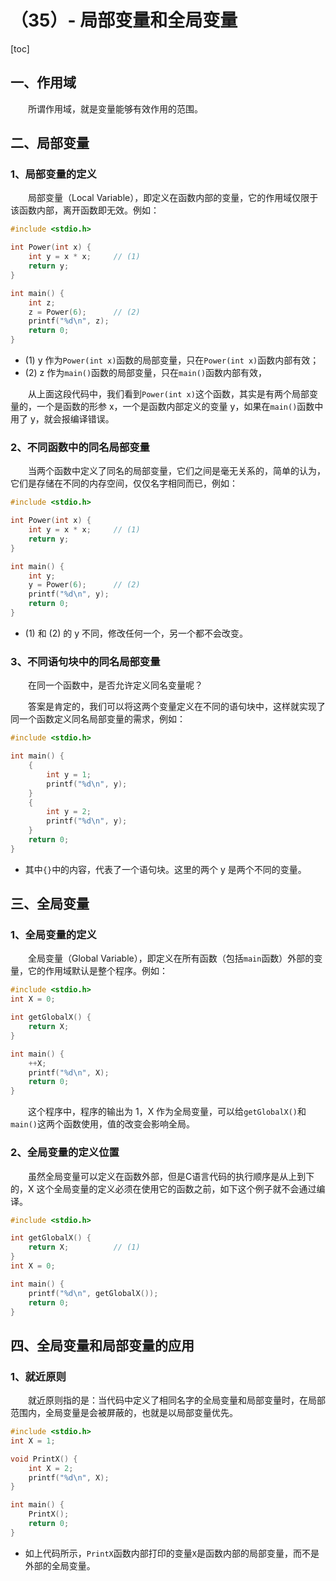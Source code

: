 # （35）- 局部变量和全局变量

[toc]

## 一、作用域

  所谓作用域，就是变量能够有效作用的范围。

## 二、局部变量

### 1、局部变量的定义

  局部变量（Local Variable），即定义在函数内部的变量，它的作用域仅限于该函数内部，离开函数即无效。例如：

```c
#include <stdio.h>

int Power(int x) {
    int y = x * x;     // (1)
    return y;
}

int main() {
    int z;
    z = Power(6);      // (2)
    printf("%d\n", z);
    return 0;
}
```

- (1) y 作为`Power(int x)`函数的局部变量，只在`Power(int x)`函数内部有效；
- (2) z 作为`main()`函数的局部变量，只在`main()`函数内部有效，

  从上面这段代码中，我们看到`Power(int x)`这个函数，其实是有两个局部变量的，一个是函数的形参 x，一个是函数内部定义的变量 y，如果在`main()`函数中用了 y，就会报编译错误。

### 2、不同函数中的同名局部变量

  当两个函数中定义了同名的局部变量，它们之间是毫无关系的，简单的认为，它们是存储在不同的内存空间，仅仅名字相同而已，例如：

```c
#include <stdio.h>

int Power(int x) {
    int y = x * x;     // (1)
    return y;
}

int main() {
    int y;
    y = Power(6);      // (2)
    printf("%d\n", y);
    return 0;
}
```

- (1) 和 (2) 的 y 不同，修改任何一个，另一个都不会改变。

### 3、不同语句块中的同名局部变量

  在同一个函数中，是否允许定义同名变量呢？

  答案是肯定的，我们可以将这两个变量定义在不同的语句块中，这样就实现了同一个函数定义同名局部变量的需求，例如：

```c
#include <stdio.h>

int main() {
    {
        int y = 1;
        printf("%d\n", y);
    }
    {
        int y = 2;
        printf("%d\n", y);
    }
    return 0;
}
```

- 其中`{}`中的内容，代表了一个语句块。这里的两个 y 是两个不同的变量。

## 三、全局变量

### 1、全局变量的定义

  全局变量（Global Variable），即定义在所有函数（包括`main`函数）外部的变量，它的作用域默认是整个程序。例如：

```c
#include <stdio.h>
int X = 0;

int getGlobalX() {
    return X;
}

int main() {
    ++X;
    printf("%d\n", X);
    return 0;
} 
```

  这个程序中，程序的输出为 1，X 作为全局变量，可以给`getGlobalX()`和`main()`这两个函数使用，值的改变会影响全局。

### 2、全局变量的定义位置

  虽然全局变量可以定义在函数外部，但是C语言代码的执行顺序是从上到下的，X 这个全局变量的定义必须在使用它的函数之前，如下这个例子就不会通过编译。

```c
#include <stdio.h>

int getGlobalX() {
    return X;          // (1)
}
int X = 0;            

int main() {
    printf("%d\n", getGlobalX());
    return 0;
} 
```

## 四、全局变量和局部变量的应用

### 1、就近原则

  就近原则指的是：当代码中定义了相同名字的全局变量和局部变量时，在局部范围内，全局变量是会被屏蔽的，也就是以局部变量优先。

```c
#include <stdio.h>
int X = 1; 

void PrintX() {
    int X = 2;
    printf("%d\n", X);
}

int main() {
    PrintX(); 
    return 0;
} 
```

- 如上代码所示，`PrintX`函数内部打印的变量`X`是函数内部的局部变量，而不是外部的全局变量。